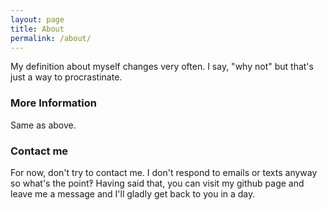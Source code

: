 ```yaml
---
layout: page
title: About
permalink: /about/
---
```


My definition about myself changes very often. I say, "why not" but that's just a way to procrastinate.

### More Information

Same as above.

### Contact me

For now, don't try to contact me. I don't respond to emails or texts anyway so what's the point‽ Having said that, you can visit my github page and leave me a message and I'll gladly get back to you in a day.
